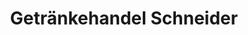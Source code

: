 ---
title: "Getränkehandel Schneider"
url: /kubschuetz/getraenkehandel-schneider/
shop: Getränke
---